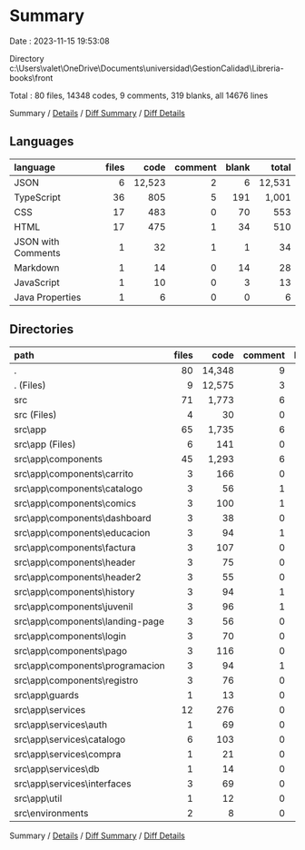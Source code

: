 # Summary

Date : 2023-11-15 19:53:08

Directory c:\\Users\\valet\\OneDrive\\Documents\\universidad\\GestionCalidad\\Libreria-books\\front

Total : 80 files,  14348 codes, 9 comments, 319 blanks, all 14676 lines

Summary / [Details](details.md) / [Diff Summary](diff.md) / [Diff Details](diff-details.md)

## Languages
| language | files | code | comment | blank | total |
| :--- | ---: | ---: | ---: | ---: | ---: |
| JSON | 6 | 12,523 | 2 | 6 | 12,531 |
| TypeScript | 36 | 805 | 5 | 191 | 1,001 |
| CSS | 17 | 483 | 0 | 70 | 553 |
| HTML | 17 | 475 | 1 | 34 | 510 |
| JSON with Comments | 1 | 32 | 1 | 1 | 34 |
| Markdown | 1 | 14 | 0 | 14 | 28 |
| JavaScript | 1 | 10 | 0 | 3 | 13 |
| Java Properties | 1 | 6 | 0 | 0 | 6 |

## Directories
| path | files | code | comment | blank | total |
| :--- | ---: | ---: | ---: | ---: | ---: |
| . | 80 | 14,348 | 9 | 319 | 14,676 |
| . (Files) | 9 | 12,575 | 3 | 21 | 12,599 |
| src | 71 | 1,773 | 6 | 298 | 2,077 |
| src (Files) | 4 | 30 | 0 | 9 | 39 |
| src\\app | 65 | 1,735 | 6 | 287 | 2,028 |
| src\\app (Files) | 6 | 141 | 0 | 19 | 160 |
| src\\app\\components | 45 | 1,293 | 6 | 196 | 1,495 |
| src\\app\\components\\carrito | 3 | 166 | 0 | 32 | 198 |
| src\\app\\components\\catalogo | 3 | 56 | 1 | 8 | 65 |
| src\\app\\components\\comics | 3 | 100 | 1 | 12 | 113 |
| src\\app\\components\\dashboard | 3 | 38 | 0 | 11 | 49 |
| src\\app\\components\\educacion | 3 | 94 | 1 | 13 | 108 |
| src\\app\\components\\factura | 3 | 107 | 0 | 10 | 117 |
| src\\app\\components\\header | 3 | 75 | 0 | 13 | 88 |
| src\\app\\components\\header2 | 3 | 55 | 0 | 14 | 69 |
| src\\app\\components\\history | 3 | 94 | 1 | 13 | 108 |
| src\\app\\components\\juvenil | 3 | 96 | 1 | 12 | 109 |
| src\\app\\components\\landing-page | 3 | 56 | 0 | 13 | 69 |
| src\\app\\components\\login | 3 | 70 | 0 | 13 | 83 |
| src\\app\\components\\pago | 3 | 116 | 0 | 10 | 126 |
| src\\app\\components\\programacion | 3 | 94 | 1 | 12 | 107 |
| src\\app\\components\\registro | 3 | 76 | 0 | 10 | 86 |
| src\\app\\guards | 1 | 13 | 0 | 2 | 15 |
| src\\app\\services | 12 | 276 | 0 | 67 | 343 |
| src\\app\\services\\auth | 1 | 69 | 0 | 12 | 81 |
| src\\app\\services\\catalogo | 6 | 103 | 0 | 40 | 143 |
| src\\app\\services\\compra | 1 | 21 | 0 | 7 | 28 |
| src\\app\\services\\db | 1 | 14 | 0 | 5 | 19 |
| src\\app\\services\\interfaces | 3 | 69 | 0 | 3 | 72 |
| src\\app\\util | 1 | 12 | 0 | 3 | 15 |
| src\\environments | 2 | 8 | 0 | 2 | 10 |

Summary / [Details](details.md) / [Diff Summary](diff.md) / [Diff Details](diff-details.md)